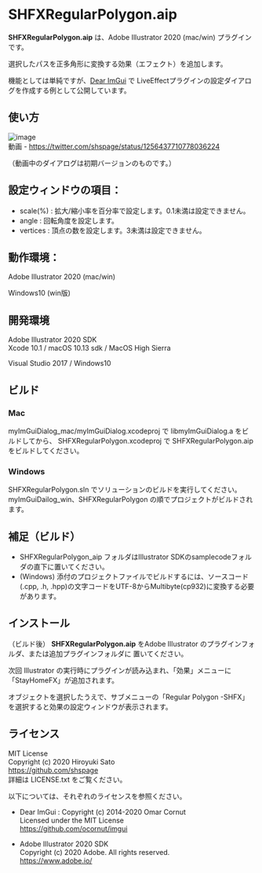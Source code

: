 # SHFXRegularPolygon.aip

__SHFXRegularPolygon.aip__ は、Adobe Illustrator  2020 (mac/win) プラグインです。

選択したパスを正多角形に変換する効果（エフェクト）を追加します。

機能としては単純ですが、[Dear ImGui](https://github.com/ocornut/imgui) で LiveEffectプラグインの設定ダイアログを作成する例として公開しています。

## 使い方

![image](https://gist.github.com/shspage/cfa3496f862b21c27b7a1157690d335a/raw/59e143430b4b1db5a78fe51b478e8c9a000c1836/effect.jpg)  
動画 - 
https://twitter.com/shspage/status/1256437710778036224

（動画中のダイアログは初期バージョンのものです。）

## 設定ウィンドウの項目：

* scale(%) : 拡大/縮小率を百分率で設定します。0.1未満は設定できません。
* angle : 回転角度を設定します。
* vertices : 頂点の数を設定します。3未満は設定できません。


## 動作環境：

Adobe Illustrator 2020 (mac/win)

Windows10 (win版)


## 開発環境

Adobe Illustrator 2020 SDK  
Xcode 10.1 / macOS 10.13 sdk / MacOS High Sierra

Visual Studio 2017 / Windows10


## ビルド

### Mac

myImGuiDialog_mac/myImGuiDialog.xcodeproj で libmyImGuiDialog.a をビルドしてから、
SHFXRegularPolygon.xcodeproj で SHFXRegularPolygon.aip をビルドしてください。


### Windows

SHFXRegularPolygon.sln でソリューションのビルドを実行してください。myImGuiDailog_win、SHFXRegularPolygon の順でプロジェクトがビルドされます。

## 補足（ビルド）
<!-- ソースコードは https://github.com/shspage/SHFXRegularPolygon_aip にあります。ビルドする際は以下をご一読ください。-->
* SHFXRegularPolygon_aip フォルダはIllustrator SDKのsamplecodeフォルダの直下に置いてください。
* (Windows) 添付のプロジェクトファイルでビルドするには、ソースコード(.cpp, .h, .hpp)の文字コードをUTF-8からMultibyte(cp932)に変換する必要があります。

## インストール

（ビルド後）
__SHFXRegularPolygon.aip__ をAdobe Illustrator のプラグインフォルダ、または追加プラグインフォルダに 置いてください。

次回 Illustrator の実行時にプラグインが読み込まれ、「効果」メニューに「StayHomeFX」が追加されます。

オブジェクトを選択したうえで、サブメニューの「Regular Polygon -SHFX」を選択すると効果の設定ウィンドウが表示されます。


## ライセンス

MIT License  
Copyright (c) 2020 Hiroyuki Sato  
https://github.com/shspage  
詳細は LICENSE.txt をご覧ください。


以下については、それぞれのライセンスを参照ください。

* Dear ImGui : Copyright (c) 2014-2020 Omar Cornut  
Licensed under the MIT License  
https://github.com/ocornut/imgui

* Adobe Illustrator 2020 SDK  
Copyright (c) 2020 Adobe. All rights reserved.  
https://www.adobe.io/



